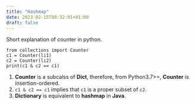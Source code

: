 ```yaml
---
title: "Hashmap"
date: 2023-02-15T00:32:01+01:00
draft: false
---
```

Short explanation of counter in python.
```
from collections import Counter
c1 = Counter(li1)
c2 = Counter(li2)
print(c1 & c2 == c1) 
```
1. **Counter** is a subcalss of **Dict**, therefore, from Python3.7>=, **Counter** is insertion-ordered. 
2. `c1 & c2 == c1` implies that `c1` is a proper subset of `c2`.
3. **Dictionary** is equivalent to **hashmap** in **Java**. 

